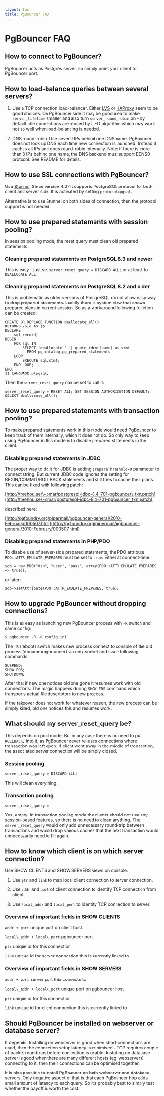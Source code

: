 ```yaml
---
layout: toc
title: PgBouncer FAQ
---
```


# PgBouncer FAQ

## How to connect to PgBouncer?

PgBouncer acts as Postgres server, so simply point your client to
PgBouncer port.

## How to load-balance queries between several servers?

1.  Use a TCP connection load-balancer. Either
    [LVS](http://www.linuxvirtualserver.org/) or
    [HAProxy](http://haproxy.1wt.eu/) seem to be good choices. On
    PgBouncer side it may be good idea to make `server_lifetime` smaller
    and also turn `server_round_robin` on - by default idle connections
    are reused by LIFO algorithm which may work not so well when
    load-balancing is needed.

2.  DNS round-robin. Use several IPs behind one DNS name. PgBouncer does
    not look up DNS each time new connection is launched. Instead it
    caches all IPs and does round-robin internally. Note: if there is
    more than 8 IPs behind one name, the DNS backend must support EDNS0
    protocol. See README for details.

## How to use SSL connections with PgBouncer?

Use [Stunnel](http://www.stunnel.org/). Since version 4.27 it supports
PostgreSQL protocol for both client and server side. It is activated by
setting `protocol=pgsql`.

Alternative is to use Stunnel on both sides of connection, then the
protocol support is not needed.

## How to use prepared statements with session pooling?

In session pooling mode, the reset query must clean old prepared
statements.

### Cleaning prepared statements on PostgreSQL 8.3 and newer

This is easy - just set `server_reset_query = DISCARD ALL;` or at least
to `DEALLOCATE ALL;`

### Cleaning prepared statements on PostgreSQL 8.2 and older

This is problematic as older versions of PostgreSQL do not allow easy
way to drop prepared statements. Luckily there is system view that shows
prepared plans in current session. So as a workaround following function
can be created:

    CREATE OR REPLACE FUNCTION deallocate_all()
    RETURNS void AS $$
    DECLARE
        sql record;
    BEGIN
        FOR sql IN
            SELECT 'deallocate ' || quote_ident(name) as stmt
              FROM pg_catalog.pg_prepared_statements
        LOOP
            EXECUTE sql.stmt;
        END LOOP;
    END;
    $$ LANGUAGE plpgsql;

Then the `server_reset_query` can be set to call it:

    server_reset_query = RESET ALL; SET SESSION AUTHORIZATION DEFAULT; SELECT deallocate_all();

## How to use prepared statements with transaction pooling?

To make prepared statements work in this mode would need PgBouncer to
keep track of them internally, which it does not do. So only way to keep
using PgBouncer in this mode is to disable prepared statements in the
client.

### Disabling prepared statements in JDBC

The proper way to do it for JDBC is adding `prepareThreshold=0`
parameter to connect string. But current JDBC code ignores the setting
for BEGIN/COMMIT/ROLLBACK statements and still tries to cache their
plans. This can be fixed with following patch:

[http://treehou.se/\~omar/postgresql-jdbc-8.4-701-pgbouncer\_txn.patch](http://treehou.se/~omar/postgresql-jdbc-8.4-701-pgbouncer_txn.patch)

described here:

[http://pgfoundry.org/pipermail/pgbouncer-general/2010-February/000507.html](http://pgfoundry.org/pipermail/pgbouncer-general/2010-February/000507.html)

### Disabling prepared statements in PHP/PDO

To disable use of server-side prepared statements, the PDO attribute
`PDO::ATTR_EMULATE_PREPARES` must be set to `true`. Either at
connect-time:

    $db = new PDO("dsn", "user", "pass", array(PDO::ATTR_EMULATE_PREPARES => true));

or later:

    $db->setAttribute(PDO::ATTR_EMULATE_PREPARES, true);

## How to upgrade PgBouncer without dropping connections?

This is as easy as launching new PgBouncer process with `-R` switch and
same config:

    $ pgbouncer -R -d config.ini

The `-R` (reboot) switch makes new process connect to console of the old
process (dbname=pgbouncer) via unix socket and issue following commands:

    SUSPEND;
    SHOW FDS;
    SHUTDOWN;

After that if new one notices old one gone it resumes work with old
connections. The magic happens during `SHOW FDS` command which
transports actual file descriptors to new process.

If the takeover does not work for whatever reason, the new process can
be simply killed, old one notices this and resumes work.

## What should my server\_reset\_query be?

This depends on pool mode. But in any case there is no need to put
`ROLLBACK;` into it, as PgBouncer never re-uses connections where
transaction was left open. If client went away in the middle of
transaction, the associated server connection will be simply closed.

### Session pooling

    server_reset_query = DISCARD ALL;

This will clean everything.

### Transaction pooling

    server_reset_query =

Yes, empty. In transaction pooling mode the clients should not use any
session-based features, so there is no need to clean anything. The
`server_reset_query` would only add unnecessary round-trip between
transactions and would drop various caches that the next transaction
would unnecessarily need to fill again.

## How to know which client is on which server connection?

Use SHOW CLIENTS and SHOW SERVERS views on console.

1.  Use `ptr` and `link` to map local client connection to server
    connection.

2.  Use `addr` and `port` of client connection to identify TCP
    connection from client.

3.  Use `local_addr` and `local_port` to identify TCP connection to
    server.

### Overview of important fields in SHOW CLIENTS

`addr + port`
	unique port on client host

`local\_addr + local\_port`
	pgbouncer port

`ptr`
	unique id for this connection

`link`
	unique id for server connection this is currently linked to

### Overview of important fields in SHOW SERVERS

`addr + port`
   server port this connects to

`local\_addr + local\_port`
   unique port on pgbouncer host

`ptr`
   unique id for this connection

`link`
   unique id for client connection this is currently linked to

Should PgBouncer be installed on webserver or database server?
--------------------------------------------------------------

It depends. Installing on webserver is good when short-connections are
used, then the connection setup latency is minimised - TCP requires
couple of packet roundtrips before connection is usable. Installing on
database server is good when there are many different hosts (eg.
webservers) connecting to it, then their connections can be optimised
together.

It is also possible to install PgBouncer on both webserver and database
servers. Only negative aspect of that is that each PgBouncer hop adds
small amount of latency to each query. So it’s probably best to simply
test whether the payoff is worth the cost.


